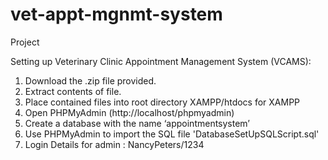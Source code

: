 # vet-appt-mgnmt-system

Project 

Setting up Veterinary Clinic Appointment Management System (VCAMS):

1)	Download the .zip file provided.
2)	Extract contents of file.
3)	Place contained files into root directory XAMPP/htdocs for XAMPP
4)	Open PHPMyAdmin (http://localhost/phpmyadmin)
5)	Create a database with the name ‘appointmentsystem’
6)	Use PHPMyAdmin to import the SQL file 'DatabaseSetUpSQLScript.sql'
7)	Login Details for admin : NancyPeters/1234
